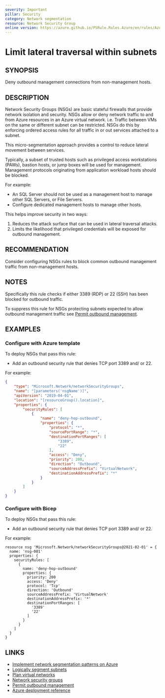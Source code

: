 ```yaml
---
severity: Important
pillar: Security
category: Network segmentation
resource: Network Security Group
online version: https://azure.github.io/PSRule.Rules.Azure/en/rules/Azure.NSG.LateralTraversal/
---
```


# Limit lateral traversal within subnets

## SYNOPSIS

Deny outbound management connections from non-management hosts.

## DESCRIPTION

Network Security Groups (NSGs) are basic stateful firewalls that provide network isolation and security.
NSGs allow or deny network traffic to and from Azure resources in an Azure virtual network.
i.e. Traffic between VMs on the same or different subnet can be restricted.
NSGs do this by enforcing ordered access rules for all traffic in or out services attached to a subnet.

This micro-segmentation approach provides a control to reduce lateral movement between services.

Typically, a subset of trusted hosts such as privileged access workstations (PAWs), bastion hosts,
or jump boxes will be used for management.
Management protocols originating from application workload hosts should be blocked.

For example:

- An SQL Server should not be used as a management host to manage other SQL Servers, or File Servers.
- Configure dedicated management hosts to manage other hosts.

This helps improve security in two ways:

1. Reduces the attack surface that can be used in lateral traversal attacks.
2. Limits the likelihood that privileged credentials will be exposed for outbound management.

## RECOMMENDATION

Consider configuring NSGs rules to block common outbound management traffic from non-management hosts.

## NOTES

Specifically this rule checks if either 3389 (RDP) or 22 (SSH) has been blocked for outbound traffic.

To suppress this rule for NSGs protecting subnets expected to allow outbound management traffic see [Permit outbound management](https://azure.github.io/PSRule.Rules.Azure/customization/permit-outbound-management/).

## EXAMPLES

### Configure with Azure template

To deploy NSGs that pass this rule:

- Add an outbound security rule that denies TCP port 3389 and/ or 22.

For example:

```json
{
    "type": "Microsoft.Network/networkSecurityGroups",
    "name": "[parameters('nsgName')]",
    "apiVersion": "2019-04-01",
    "location": "[resourceGroup().location]",
    "properties": {
        "securityRules": [
            {
                "name": "deny-hop-outbound",
                "properties": {
                    "protocol": "*",
                    "sourcePortRange": "*",
                    "destinationPortRanges": [
                        "3389",
                        "22"
                    ],
                    "access": "Deny",
                    "priority": 200,
                    "direction": "Outbound",
                    "sourceAddressPrefix": "VirtualNetwork",
                    "destinationAddressPrefix": "*"
                }
            }
        ]
    }
}
```

### Configure with Bicep

To deploy NSGs that pass this rule:

- Add an outbound security rule that denies TCP port 3389 and/ or 22.

For example:

```bicep
resource nsg 'Microsoft.Network/networkSecurityGroups@2021-02-01' = {
  name: 'nsg-001'
  properties: {
    securityRules: [
      {
        name: 'deny-hop-outbound'
        properties: {
          priority: 200
          access: 'Deny'
          protocol: 'Tcp'
          direction: 'Outbound'
          sourceAddressPrefix: 'VirtualNetwork'
          destinationAddressPrefix: '*'
          destinationPortRanges: [
            '3389'
            '22'
          ]
        }
      }
    ]
  }
}
```

## LINKS

- [Implement network segmentation patterns on Azure](https://learn.microsoft.com/azure/architecture/framework/security/design-network-segmentation)
- [Logically segment subnets](https://docs.microsoft.com/azure/security/fundamentals/network-best-practices#logically-segment-subnets)
- [Plan virtual networks](https://docs.microsoft.com/azure/virtual-network/virtual-network-vnet-plan-design-arm#segmentation)
- [Network security groups](https://docs.microsoft.com/azure/virtual-network/security-overview)
- [Permit outbound management](https://azure.github.io/PSRule.Rules.Azure/customization/permit-outbound-management/)
- [Azure deployment reference](https://docs.microsoft.com/azure/templates/microsoft.network/networksecuritygroups/securityrules)
